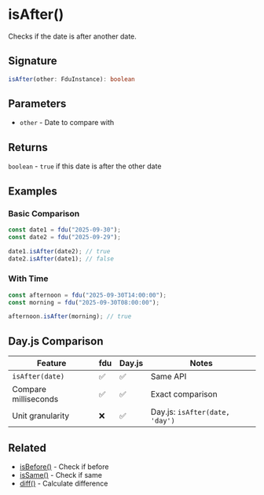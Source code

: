 # isAfter()

Checks if the date is after another date.

## Signature

```typescript
isAfter(other: FduInstance): boolean
```

## Parameters

- `other` - Date to compare with

## Returns

`boolean` - `true` if this date is after the other date

## Examples

### Basic Comparison

```typescript
const date1 = fdu("2025-09-30");
const date2 = fdu("2025-09-29");

date1.isAfter(date2); // true
date2.isAfter(date1); // false
```

### With Time

```typescript
const afternoon = fdu("2025-09-30T14:00:00");
const morning = fdu("2025-09-30T08:00:00");

afternoon.isAfter(morning); // true
```

## Day.js Comparison

| Feature              | fdu | Day.js | Notes                          |
| -------------------- | --- | ------ | ------------------------------ |
| `isAfter(date)`      | ✅  | ✅     | Same API                       |
| Compare milliseconds | ✅  | ✅     | Exact comparison               |
| Unit granularity     | ❌  | ✅     | Day.js: `isAfter(date, 'day')` |

## Related

- [isBefore()](/docs/api-reference/comparison/is-before) - Check if before
- [isSame()](/docs/api-reference/comparison/is-same) - Check if same
- [diff()](/docs/api-reference/comparison/diff) - Calculate difference
